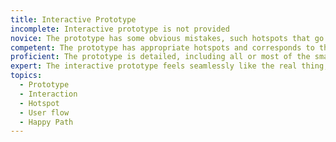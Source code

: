 ```yaml
---
title: Interactive Prototype
incomplete: Interactive prototype is not provided
novice: The prototype has some obvious mistakes, such hotspots that go to the wrong place
competent: The prototype has appropriate hotspots and corresponds to the flow and task(s) at hand.
proficient: The prototype is detailed, including all or most of the smaller interactions along its path
expert: The interactive prototype feels seamlessly like the real thing, giving a clear vision of the product look and feel.
topics:
  - Prototype
  - Interaction
  - Hotspot
  - User flow
  - Happy Path
---
```

